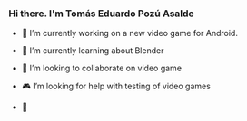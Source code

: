 ### Hi there. I'm Tomás Eduardo Pozú Asalde

- :muscle:     I’m currently working on a new video game for Android.
- :running:    I’m currently learning about Blender
- :rocket:     I’m looking to collaborate on video game
- :video_game: I’m looking for help with testing of video games

- :speech_balloon: 


